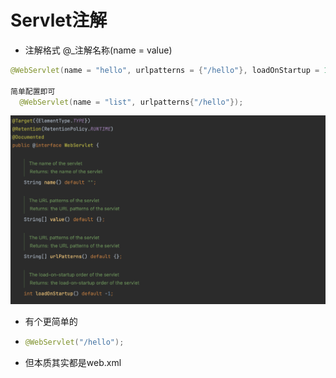 # Servlet注解

+ 注解格式  @_注解名称(name = value)

```java
@WebServlet(name = "hello", urlpatterns = {"/hello"}, loadOnStartup = 1, initParams = {@WebInitParam(name = "driver", value = ""), @WebInitParam(name = "driver", value = "") );
                                                                                       
简单配置即可
  @WebServlet(name = "list", urlpatterns{"/hello"});
```

 

![Images](https://github.com/jackasher36/markdown/blob/main/images/%E6%88%AA%E5%B1%8F2024-03-15%2017.06.54.png)

+ 有个更简单的

+ ```java
  @WebServlet("/hello");
  ```

+ 但本质其实都是web.xml